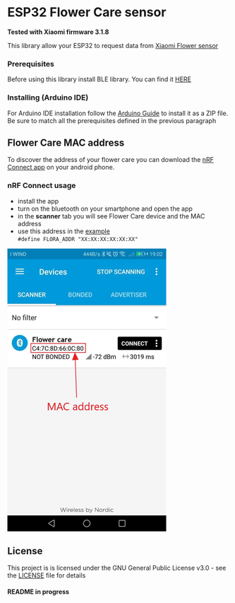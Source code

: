 # ESP32 Flower Care sensor
**Tested with Xiaomi firmware 3.1.8**

This library allow your ESP32 to request data from [Xiaomi Flower sensor](http://www.huahuacaocao.com/product)

### Prerequisites

Before using this library install BLE library. You can find it [HERE](https://github.com/nkolban/ESP32_BLE_Arduino)

### Installing (Arduino IDE)

For Arduino IDE installation follow the [Arduino Guide](https://www.arduino.cc/en/Guide/Libraries#toc4) to install it as a ZIP file. Be sure to match all the prerequisites defined in the previous paragraph

## Flower Care MAC address
To discover the address of your flower care you can download the [nRF Connect app](https://play.google.com/store/apps/details?id=no.nordicsemi.android.mcp&hl=it) on your android phone.

### nRF Connect usage
* install the app
* turn on the bluetooth on your smartphone and open the app
* in the **scanner** tab you will see Flower Care device and the MAC address
* use this address in the [example](https://github.com/Brunez3BD/ESP32_FlowerCare/blob/master/example/FlowerCare_getData.cpp)  
`#define FLORA_ADDR "XX:XX:XX:XX:XX:XX"`

![nRF_screenshot](nRF_screenshot.png)

## License

This project is  is licensed under the GNU General Public License v3.0 - see the [LICENSE](LICENSE) file for details

#### README in progress
